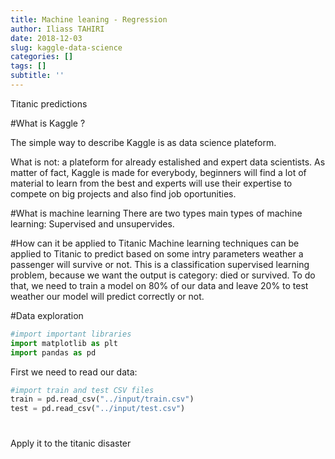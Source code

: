 ```yaml
---
title: Machine leaning - Regression
author: Iliass TAHIRI
date: 2018-12-03
slug: kaggle-data-science
categories: []
tags: []
subtitle: ''
---
```


Titanic predictions

<!--more-->

#What is Kaggle ?

The simple way to describe Kaggle is as data science plateform.

What is not: a plateform for already estalished and expert data scientists. As matter of fact, Kaggle is made for everybody, beginners will find a lot of material to learn from the best and experts will use their expertise to compete on big projects and also find job oportunities.

#What is machine learning
There are two types main types of machine learning:
Supervised and unsupervides.

#How can it be applied to Titanic
Machine learning techniques can be applied to Titanic to predict based on some intry parameters weather a passenger will survive or not. This is a classification supervised learning problem, because we want the output is category: died or survived. To do that, we need to train a model on 80% of our data and leave 20% to test weather our model will predict correctly or not.

#Data exploration

```python
#import important libraries
import matplotlib as plt
import pandas as pd
```

First we need to read our data:

```python
#import train and test CSV files
train = pd.read_csv("../input/train.csv")
test = pd.read_csv("../input/test.csv")
```


#

Apply it to the titanic disaster
